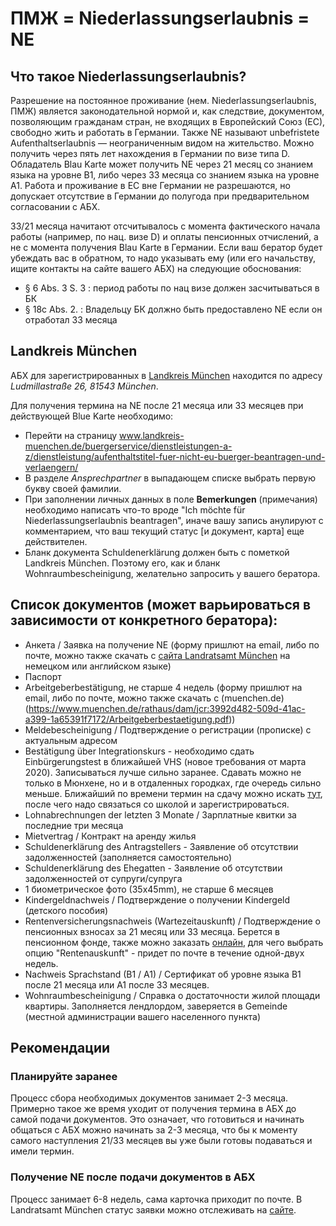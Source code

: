 # ПМЖ = Niederlassungserlaubnis = NE
## Что такое Niederlassungserlaubnis?
Разрешение на постоянное проживание (нем. Niederlassungserlaubnis, ПМЖ) является законодательной нормой и, как следствие, документом, позволяющим гражданам стран, не входящих в Европейский Союз (ЕС), свободно жить и работать в Германии. Также NE называют unbefristete Aufenthaltserlaubnis — неограниченным видом на жительство. Можно получить через пять лет нахождения в Германии по визе типа D. Обладатель Blau Karte может получить NE через 21 месяц со знанием языка на уровне B1, либо через 33 месяца со знанием языка на уровне А1. Работа и проживание в ЕС вне Германии не разрешаются, но допускает отсутствие в Германии до полугода при предварительном согласовании с АБХ.

33/21 месяца начитают отсчитывалось с момента фактического начала работы (например, по нац. визе D) и оплаты пенсионных отчислений, а не с момента получения Blau Karte в Германии. Если ваш бератор будет убеждать вас в обратном, то надо указывать ему (или его начальству, ищите контакты на сайте вашего АБХ) на следующие обоснования:
- § 6 Abs. 3 S. 3 : период работы по нац визе должен засчитываться в БК
- § 18c Abs. 2. : Владельцу БК должно быть предоставлено NE если он отработал 33 месяца

## Landkreis München
АБХ для зарегистрированных в [Landkreis München](https://ru.wikipedia.org/wiki/Мюнхен_(район)) находится по адресу *Ludmillastraße 26, 81543 München*.

Для получения термина на NE после 21 месяца или 33 месяцев при действующей Blue Karte необходимо:
- Перейти на страницу www.landkreis-muenchen.de/buergerservice/dienstleistungen-a-z/dienstleistung/aufenthaltstitel-fuer-nicht-eu-buerger-beantragen-und-verlaengern/
- В разделе *Ansprechpartner* в выпадающем списке выбрать первую букву своей фамилии.
- При заполнении личных данных в поле **Bemerkungen** (примечания) необходимо написать что-то вроде "Ich möchte für Niederlassungserlaubnis beantragen", иначе вашу запись анулируют с комментарием, что ваш текущий статус [и документ, карта] еще действителен.
- Бланк документа Schuldenerklärung должен быть с пометкой Landkreis München. Поэтому его, как и бланк Wohnraumbescheinigung, желательно запросить у вашего бератора.

## Список документов (может варьироваться в зависимости от конкретного бератора):
- Анкета / Заявка на получение NE (форму пришлют на email, либо по почте, можно также скачать с [сайта Landratsamt München](https://www.landkreis-muenchen.de/buergerservice/dienstleistungen-a-z/dienstleistung/aufenthaltstitel-fuer-nicht-eu-buerger-beantragen-und-verlaengern/) на немецком или английском языке)
- Паспорт
- Arbeitgeberbestätigung, не старше 4 недель (форму пришлют на email, либо по почте, можно также скачать с (muenchen.de)(https://www.muenchen.de/rathaus/dam/jcr:3992d482-509d-41ac-a399-1a65391f7172/Arbeitgeberbestaetigung.pdf))
- Meldebescheinigung / Подтверждение о регистрации (прописке) c актуальным адресом
- Bestätigung über Integrationskurs - необходимо сдать Einbürgerungstest в ближайшей VHS (новое требования от марта 2020). Записываться лучше сильно заранее. Сдавать можно не только в Мюнхене, но и в отдаленных городках, где очередь сильно меньше. Ближайший по времени термин на сдачу можно искать [тут](https://www.vhs-sprachpruefungen.de/Pr%C3%BCfungen/Modul.aspx?ModulID=186), после чего надо связаться со школой и зарегистрироваться.
- Lohnabrechnungen der letzten 3 Monate / Зарплатные квитки за последние три месяца
- Mietvertrag / Контракт на аренду жилья
- Schuldenerklärung des Antragstellers - Заявление об отсутствии задолженностей (заполняется самостоятельно)
- Schuldenerklärung des Ehegatten - Заявление об отсутствии задолженностей от супруги/супруга
- 1 биометрическое фото (35x45mm), не старше 6 месяцев
- Kindergeldnachweis / Подтверждение о получении Kindergeld (детского пособия)
- Rentenversicherungsnachweis (Wartezeitauskunft) / Подтверждение о пенсионных взносах за 21 месяц или 33 месяца. Берется в пенсионном фонде, также можно заказать [онлайн](https://www.eservice-drv.de/SelfServiceWeb/), для чего выбрать опцию "Rentenauskunft" - придет по почте в течение одной-двух недель. 
- Nachweis Sprachstand (B1 / A1) / Сертификат об уровне языка B1 после 21 месяца или А1 после 33 месяцев.
- Wohnraumbescheinigung / Справка о достаточности жилой площади квартиры. Заполняется лендлордом, заверяется в Gemeinde (местной администрации вашего населенного пункта)

## Рекомендации

### Планируйте заранее
Процесс сбора необходимых документов занимает 2-3 месяца. Примерно такое же время уходит от получения термина в АБХ до самой подачи документов. Это означает, что готовиться и начинать общаться с АБХ можно начинать за 2-3 месяца, что бы к моменту самого наступления 21/33 месяцев вы уже были готовы подаваться и имели термин.

### Получение NE после подачи документов в АБХ
Процесс занимает 6-8 недель, сама карточка приходит по почте.
В Landratsamt München статус заявки можно отслеживать на [сайте](http://memo.landkreis-muenchen.de/eat/eAT_WebInfo_Vorlage_PKZ_OUT.html).

